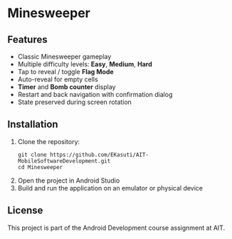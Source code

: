 # Minesweeper
## Features
- Classic Minesweeper gameplay  
- Multiple difficulty levels: **Easy**, **Medium**, **Hard**  
- Tap to reveal / toggle **Flag Mode**  
- Auto-reveal for empty cells  
- **Timer** and **Bomb counter** display  
- Restart and back navigation with confirmation dialog  
- State preserved during screen rotation  

## Installation
1. Clone the repository:
   ```
   git clone https://github.com/EKasuti/AIT-MobileSoftwareDevelopment.git
   cd Minesweeper
   ```
2. Open the project in Android Studio
3. Build and run the application on an emulator or physical device

## License
This project is part of the Android Development course assignment at AIT.